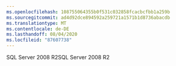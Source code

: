 ```yaml
---
ms.openlocfilehash: 108755064355b0f531c032858fcacbcfbb1a259b
ms.sourcegitcommit: ad4d92dce894592a259721a1571b1d8736abacdb
ms.translationtype: MT
ms.contentlocale: de-DE
ms.lasthandoff: 08/04/2020
ms.locfileid: "87607738"
---
```

<span data-ttu-id="10ab7-101">SQL Server 2008 R2</span><span class="sxs-lookup"><span data-stu-id="10ab7-101">SQL Server 2008 R2</span></span>
